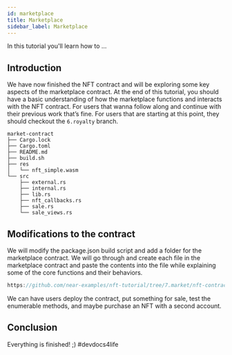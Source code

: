 ```yaml
---
id: marketplace
title: Marketplace
sidebar_label: Marketplace
---
```


In this tutorial you'll learn how to ...

## Introduction

We have now finished the NFT contract and will be exploring some key aspects of the marketplace contract. At the end of this tutorial, you should have a basic understanding of how the marketplace functions and interacts with the NFT contract. For users that wanna follow along and continue with their previous work that’s fine. For users that are starting at this point, they should checkout the `6.royalty` branch. 

```
market-contract
├── Cargo.lock
├── Cargo.toml
├── README.md
├── build.sh
├── res
│   └── nft_simple.wasm
└── src
    ├── external.rs
    ├── internal.rs
    ├── lib.rs
    ├── nft_callbacks.rs
    ├── sale.rs
    └── sale_views.rs
```

## Modifications to the contract

We will modify the package.json build script and add a folder for the marketplace contract. We will go through and create each file in the marketplace contract and paste the contents into the file while explaining some of the core functions and their behaviors.

```rust reference
https://github.com/near-examples/nft-tutorial/tree/7.market/nft-contract/src/lib.rs#L1-L3
```

We can have users deploy the contract, put something for sale, test the enumerable methods, and maybe purchase an NFT with a second account. 

## Conclusion

Everything is finished! ;) #devdocs4life
